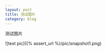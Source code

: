 ```yaml
---
layout: post
title: 测试图片
category: blog
---
```


测试图片

![test pic]({% assert_url %}/pic/snapshot1.png)

